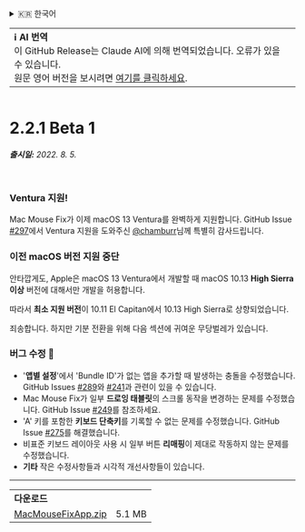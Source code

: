 <details>
<summary>🇰🇷 한국어</summary>

[🇬🇧 English (GitHub Release)](https://github.com/noah-nuebling/mac-mouse-fix/releases/tag/2.2.1-Beta-1)\
[🇦🇩 Català](https://redirect.macmousefix.com/?target=mmf-release&tag=2.2.1-Beta-1&locale=ca)\
[🇩🇪 Deutsch](https://redirect.macmousefix.com/?target=mmf-release&tag=2.2.1-Beta-1&locale=de)\
[🇪🇸 Español](https://redirect.macmousefix.com/?target=mmf-release&tag=2.2.1-Beta-1&locale=es)\
[🇫🇷 Français](https://redirect.macmousefix.com/?target=mmf-release&tag=2.2.1-Beta-1&locale=fr)\
[🇮🇩 Indonesia](https://redirect.macmousefix.com/?target=mmf-release&tag=2.2.1-Beta-1&locale=id)\
[🇮🇹 Italiano](https://redirect.macmousefix.com/?target=mmf-release&tag=2.2.1-Beta-1&locale=it)\
[🇭🇺 Magyar](https://redirect.macmousefix.com/?target=mmf-release&tag=2.2.1-Beta-1&locale=hu)\
[🇳🇱 Nederlands](https://redirect.macmousefix.com/?target=mmf-release&tag=2.2.1-Beta-1&locale=nl)\
[🇵🇱 Polski](https://redirect.macmousefix.com/?target=mmf-release&tag=2.2.1-Beta-1&locale=pl)\
[🇧🇷 Português (Brasil)](https://redirect.macmousefix.com/?target=mmf-release&tag=2.2.1-Beta-1&locale=pt-BR)\
[🇵🇹 Português (Portugal)](https://redirect.macmousefix.com/?target=mmf-release&tag=2.2.1-Beta-1&locale=pt-PT)\
[🇷🇴 Română](https://redirect.macmousefix.com/?target=mmf-release&tag=2.2.1-Beta-1&locale=ro)\
[🇸🇪 Svenska](https://redirect.macmousefix.com/?target=mmf-release&tag=2.2.1-Beta-1&locale=sv)\
[🇻🇳 Tiếng Việt](https://redirect.macmousefix.com/?target=mmf-release&tag=2.2.1-Beta-1&locale=vi)\
[🇹🇷 Türkçe](https://redirect.macmousefix.com/?target=mmf-release&tag=2.2.1-Beta-1&locale=tr)\
[🇨🇿 Čeština](https://redirect.macmousefix.com/?target=mmf-release&tag=2.2.1-Beta-1&locale=cs)\
[🇬🇷 Ελληνικά](https://redirect.macmousefix.com/?target=mmf-release&tag=2.2.1-Beta-1&locale=el)\
[🇷🇺 Русский](https://redirect.macmousefix.com/?target=mmf-release&tag=2.2.1-Beta-1&locale=ru)\
[🇺🇦 Українська](https://redirect.macmousefix.com/?target=mmf-release&tag=2.2.1-Beta-1&locale=uk)\
[🇮🇱 עברית](https://redirect.macmousefix.com/?target=mmf-release&tag=2.2.1-Beta-1&locale=he)\
[🇸🇦 العربية](https://redirect.macmousefix.com/?target=mmf-release&tag=2.2.1-Beta-1&locale=ar)\
[🇮🇳 हिन्दी](https://redirect.macmousefix.com/?target=mmf-release&tag=2.2.1-Beta-1&locale=hi)\
[🇹🇭 ไทย](https://redirect.macmousefix.com/?target=mmf-release&tag=2.2.1-Beta-1&locale=th)\
[🇨🇳 中文 (简体)](https://redirect.macmousefix.com/?target=mmf-release&tag=2.2.1-Beta-1&locale=zh-Hans)\
[🇨🇳 中文 (繁體)](https://redirect.macmousefix.com/?target=mmf-release&tag=2.2.1-Beta-1&locale=zh-Hant)\
[🇭🇰 中文（香港)](https://redirect.macmousefix.com/?target=mmf-release&tag=2.2.1-Beta-1&locale=zh-HK)\
[🇯🇵 日本語](https://redirect.macmousefix.com/?target=mmf-release&tag=2.2.1-Beta-1&locale=ja)\
**🇰🇷 한국어**\
[Help translate Mac Mouse Fix to different languages!](https://github.com/noah-nuebling/mac-mouse-fix/discussions/731)
</details>
<table align=><td>
<b>ℹ️ AI 번역</b><br>
이 GitHub Release는 Claude AI에 의해 번역되었습니다. 오류가 있을 수 있습니다.<br>
원문 영어 버전을 보시려면 <a href="https://github.com/noah-nuebling/mac-mouse-fix/releases/tag/2.2.1-Beta-1">여기를 클릭하세요</a>.
</td></table>

<table></table>

# 2.2.1 Beta 1
***출시일:** 2022. 8. 5.*

<br>

### Ventura 지원!
Mac Mouse Fix가 이제 macOS 13 Ventura를 완벽하게 지원합니다.
GitHub Issue [#297](https://github.com/noah-nuebling/mac-mouse-fix/issues/297)에서 Ventura 지원을 도와주신 [@chamburr](https://github.com/chamburr)님께 특별히 감사드립니다.

### 이전 macOS 버전 지원 중단

안타깝게도, Apple은 macOS 13 Ventura에서 개발할 때 macOS 10.13 **High Sierra 이상** 버전에 대해서만 개발을 허용합니다.

따라서 **최소 지원 버전**이 10.11 El Capitan에서 10.13 High Sierra로 상향되었습니다.

죄송합니다. 하지만 기분 전환을 위해 다음 섹션에 귀여운 무당벌레가 있습니다.

### 버그 수정 🐞
- '**앱별 설정**'에서 'Bundle ID'가 없는 앱을 추가할 때 발생하는 충돌을 수정했습니다. GitHub Issues [#289](https://github.com/noah-nuebling/mac-mouse-fix/issues/289)와 [#241](https://github.com/noah-nuebling/mac-mouse-fix/issues/241)과 관련이 있을 수 있습니다.
- Mac Mouse Fix가 일부 **드로잉 태블릿**의 스크롤 동작을 변경하는 문제를 수정했습니다. GitHub Issue [#249](https://github.com/noah-nuebling/mac-mouse-fix/issues/249)를 참조하세요.
- 'A' 키를 포함한 **키보드 단축키**를 기록할 수 없는 문제를 수정했습니다. GitHub Issue [#275](https://github.com/noah-nuebling/mac-mouse-fix/issues/275)를 해결했습니다.
- 비표준 키보드 레이아웃 사용 시 일부 버튼 **리매핑**이 제대로 작동하지 않는 문제를 수정했습니다.
- **기타** 작은 수정사항들과 시각적 개선사항들이 있습니다.

---

<table align="start">
<tr>
    <td colspan=2>
        <b>다운로드</b>
    </td>
</tr>
<tr>
    <td><a href="https://github.com/noah-nuebling/mac-mouse-fix/releases/download/2.2.1-Beta-1/MacMouseFixApp.zip">MacMouseFixApp.zip</a></td>
    <td>5.1 MB</td>
</tr>
</table>